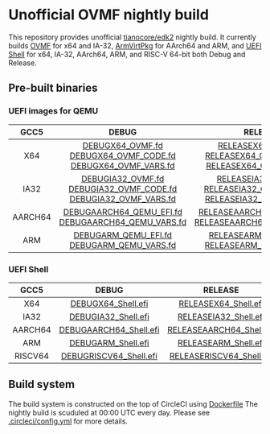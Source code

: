 # Unofficial OVMF nightly build

This repository provides unofficial
[tianocore/edk2](https://github.com/tianocore/edk2)
nightly build.
It currently builds
[OVMF](https://github.com/tianocore/tianocore.github.io/wiki/OVMF)
for x64 and IA-32,
[ArmVirtPkg](https://github.com/tianocore/tianocore.github.io/wiki/ArmVirtPkg)
for AArch64 and ARM,
and
[UEFI Shell](https://github.com/tianocore/tianocore.github.io/wiki/Shell)
for x64, IA-32, AArch64, ARM, and RISC-V 64-bit both Debug and Release.

## Pre-built binaries

### UEFI images for QEMU

|   GCC5  |                                                                              DEBUG                                                                              |                                                                                   RELEASE                                                                                   |
|:-------:|:---------------------------------------------------------------------------------------------------------------------------------------------------------------:|:---------------------------------------------------------------------------------------------------------------------------------------------------------------------------:|
|   X64   |    [DEBUGX64\_OVMF.fd](bin/DEBUGX64_OVMF.fd)<br>[DEBUGX64\_OVMF\_CODE.fd](bin/DEBUGX64_OVMF_CODE.fd)<br>[DEBUGX64\_OVMF\_VARS.fd](bin/DEBUGX64_OVMF_VARS.fd)    |    [RELEASEX64\_OVMF.fd](bin/RELEASEX64_OVMF.fd)<br>[RELEASEX64\_OVMF\_CODE.fd](bin/RELEASEX64_OVMF_CODE.fd)<br>[RELEASEX64\_OVMF\_VARS.fd](bin/RELEASEX64_OVMF_VARS.fd)    |
|   IA32  | [DEBUGIA32\_OVMF.fd](bin/DEBUGIA32_OVMF.fd)<br>[DEBUGIA32\_OVMF\_CODE.fd](bin/DEBUGIA32_OVMF_CODE.fd)<br>[DEBUGIA32\_OVMF\_VARS.fd](bin/DEBUGIA32_OVMF_VARS.fd) | [RELEASEIA32\_OVMF.fd](bin/RELEASEIA32_OVMF.fd)<br>[RELEASEIA32\_OVMF\_CODE.fd](bin/RELEASEIA32_OVMF_CODE.fd)<br>[RELEASEIA32\_OVMF\_VARS.fd](bin/RELEASEIA32_OVMF_VARS.fd) |
| AARCH64 |                    [DEBUGAARCH64\_QEMU\_EFI.fd](bin/DEBUGAARCH64_QEMU_EFI.fd)<br>[DEBUGAARCH64\_QEMU\_VARS.fd](bin/DEBUGAARCH64_QEMU_VARS.fd)                   |                      [RELEASEAARCH64\_QEMU\_EFI.fd](bin/RELEASEAARCH64_QEMU_EFI.fd)<br>[RELEASEAARCH64\_QEMU\_VARS.fd](bin/RELEASEAARCH64_QEMU_VARS.fd)                     |
| ARM     | [DEBUGARM\_QEMU\_EFI.fd](bin/DEBUGARM_QEMU_EFI.fd)<br>[DEBUGARM\_QEMU\_VARS.fd](bin/DEBUGARM_QEMU_VARS.fd)                                                      | [RELEASEARM\_QEMU\_EFI.fd](bin/RELEASEARM_QEMU_EFI.fd)<br>[RELEASEARM\_QEMU\_VARS.fd](bin/RELEASEARM_QEMU_VARS.fd)                                                          |

### UEFI Shell

|   GCC5  |                         DEBUG                         |                          RELEASE                          |
|:-------:|:-----------------------------------------------------:|:---------------------------------------------------------:|
|   X64   |     [DEBUGX64\_Shell.efi](bin/DEBUGX64_Shell.efi)     |     [RELEASEX64\_Shell.efi](bin/RELEASEX64_Shell.efi)     |
|   IA32  |    [DEBUGIA32\_Shell.efi](bin/DEBUGIA32_Shell.efi)    |    [RELEASEIA32\_Shell.efi](bin/RELEASEIA32_Shell.efi)    |
| AARCH64 | [DEBUGAARCH64\_Shell.efi](bin/DEBUGAARCH64_Shell.efi) | [RELEASEAARCH64\_Shell.efi](bin/RELEASEAARCH64_Shell.efi) |
|   ARM   |     [DEBUGARM\_Shell.efi](bin/DEBUGARM_Shell.efi)     |     [RELEASEARM\_Shell.efi](bin/RELEASEARM_Shell.efi)     |
| RISCV64 | [DEBUGRISCV64\_Shell.efi](bin/DEBUGRISCV64_Shell.efi) | [RELEASERISCV64\_Shell.efi](bin/RELEASERISCV64_Shell.efi) |

## Build system

The build system is constructed on the top of CircleCI using
[Dockerfile](Dockerfile)
The nightly build is scuduled at 00:00 UTC every day.
Please see
[.circleci/config.yml](.circleci/config.yml)
for more details.
